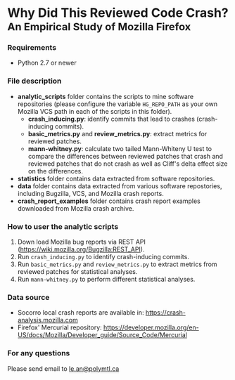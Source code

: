 # Why Did This Reviewed Code Crash? <br/><sub>An Empirical Study of Mozilla Firefox</sub>

### Requirements
- Python 2.7 or newer

### File description
- **analytic_scripts** folder contains the scripts to mine software repositories (please configure the variable ```HG_REPO_PATH``` as your own Mozilla VCS path in each of the scripts in this folder).
	- **crash_inducing.py**: identify commits that lead to crashes (crash-inducing commits).
	- **basic_metrics.py** and **review_metrics.py**: extract metrics for reviewed patches.
	- **mann-whitney.py**: calculate two tailed Mann-Whiteny U test to compare the differences between reviewed patches that crash and reviewed patches that do not crash as well as Cliff's delta effect size on the differences.
- **statistics** folder contains data extracted from software repositories.
- **data** folder contains data extracted from various software repostories, including Bugzilla, VCS, and Mozilla crash reports.
- **crash_report_examples** folder contains crash report examples downloaded from Mozilla crash archive.

### How to user the analytic scripts
1. Down load Mozilla bug reports via REST API (https://wiki.mozilla.org/Bugzilla:REST_API).
2. Run ```crash_inducing.py``` to identify crash-inducing commits.
3. Run ```basic_metrics.py``` and ```review_metrics.py``` to extract metrics from reviewed patches for statistical analyses.
4. Run ```mann-whitney.py``` to perform different statistical analyses.

### Data source
- Socorro local crash reports are available in:
    https://crash-analysis.mozilla.com
- Firefox' Mercurial repository:
	https://developer.mozilla.org/en-US/docs/Mozilla/Developer_guide/Source_Code/Mercurial

### For any questions
Please send email to le.an@polymtl.ca